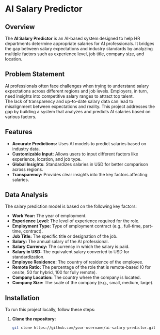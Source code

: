 # AI Salary Predictor  

## Overview  

The **AI Salary Predictor** is an AI-based system designed to help HR departments determine appropriate salaries for AI professionals. It bridges the gap between salary expectations and industry standards by analyzing multiple factors such as experience level, job title, company size, and location.  

## Problem Statement  

AI professionals often face challenges when trying to understand salary expectations across different regions and job levels. Employers, in turn, need insights into competitive salary ranges to attract top talent.  
The lack of transparency and up-to-date salary data can lead to misalignment between expectations and reality. This project addresses the gap by building a system that analyzes and predicts AI salaries based on various factors.  

## Features  

- **Accurate Predictions:** Uses AI models to predict salaries based on industry data.  
- **Customizable Input:** Allows users to input different factors like experience, location, and job type.  
- **Global Insights:** Standardizes salaries in USD for better comparison across regions.  
- **Transparency:** Provides clear insights into the key factors affecting salaries.  

## Data Analysis  

The salary prediction model is based on the following key factors:  

- **Work Year:** The year of employment.  
- **Experience Level:** The level of experience required for the role.  
- **Employment Type:** Type of employment contract (e.g., full-time, part-time, contract).  
- **Job Title:** The specific title or designation of the job.  
- **Salary:** The annual salary of the AI professional.  
- **Salary Currency:** The currency in which the salary is paid.  
- **Salary in USD:** The equivalent salary converted to USD for standardization.  
- **Employee Residence:** The country of residence of the employee.  
- **Remote Ratio:** The percentage of the role that is remote-based (0 for onsite, 50 for hybrid, 100 for fully remote).  
- **Company Location:** The country where the company is located.  
- **Company Size:** The scale of the company (e.g., small, medium, large).  

## Installation  

To run this project locally, follow these steps:  

1. **Clone the repository:**  
   ```bash  
   git clone https://github.com/your-username/ai-salary-predictor.git  
